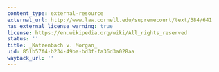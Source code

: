 ```yaml
---
content_type: external-resource
external_url: http://www.law.cornell.edu/supremecourt/text/384/641
has_external_license_warning: true
license: https://en.wikipedia.org/wiki/All_rights_reserved
status: ''
title: _Katzenbach v. Morgan_
uid: 851b57f4-b234-49ba-bd3f-fa36d3a028aa
wayback_url: ''
---
```

